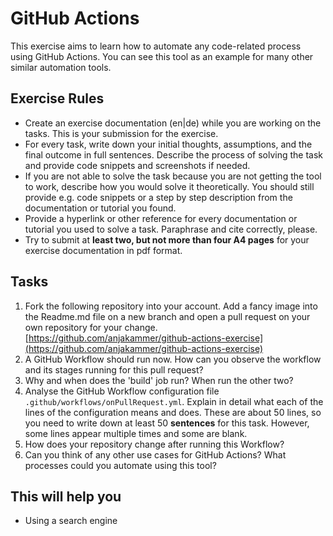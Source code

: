 # GitHub Actions

This exercise aims to learn how to automate any code-related process using GitHub Actions. You can see this tool as an example for many other similar automation tools.

## Exercise Rules

- Create an exercise documentation (en|de) while you are working on the tasks. This is your submission for the exercise.
- For every task, write down your initial thoughts, assumptions, and the final outcome in full sentences. Describe the process of solving the task and provide code snippets and screenshots if needed.
- If you are not able to solve the task because you are not getting the tool to work, describe how you would solve it theoretically. You should still provide e.g. code snippets or a step by step description from the documentation or tutorial you found.
- Provide a hyperlink or other reference for every documentation or tutorial you used to solve a task. Paraphrase and cite correctly, please.
- Try to submit at __least two, but not more than four A4 pages__ for your exercise documentation in pdf format.

## Tasks

1. Fork the following repository into your account. Add a fancy image into the Readme.md file on a new branch and open a pull request on your own repository for your change. [https://github.com/anjakammer/github-actions-exercise](https://github.com/anjakammer/github-actions-exercise)
2. A GitHub Workflow should run now. How can you observe the workflow and its stages running for this pull request?
3. Why and when does the 'build' job run? When run the other two?
4. Analyse the GitHub Workflow configuration file `.github/workflows/onPullRequest.yml`. Explain in detail what each of the lines of the configuration means and does. These are about 50 lines, so you need to write down at least 50 __sentences__ for this task. However, some lines appear multiple times and some are blank.
5. How does your repository change after running this Workflow?
6. Can you think of any other use cases for GitHub Actions? What processes could you automate using this tool?

## This will help you

- Using a search engine
